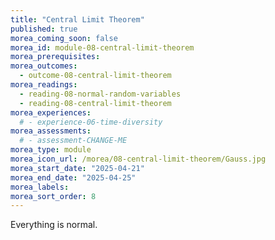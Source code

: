 ```yaml
---
title: "Central Limit Theorem"
published: true
morea_coming_soon: false
morea_id: module-08-central-limit-theorem
morea_prerequisites:
morea_outcomes:
  - outcome-08-central-limit-theorem
morea_readings:
  - reading-08-normal-random-variables
  - reading-08-central-limit-theorem
morea_experiences:
  # - experience-06-time-diversity
morea_assessments:
  # - assessment-CHANGE-ME
morea_type: module
morea_icon_url: /morea/08-central-limit-theorem/Gauss.jpg
morea_start_date: "2025-04-21"
morea_end_date: "2025-04-25"
morea_labels:
morea_sort_order: 8
---
```


Everything is normal.